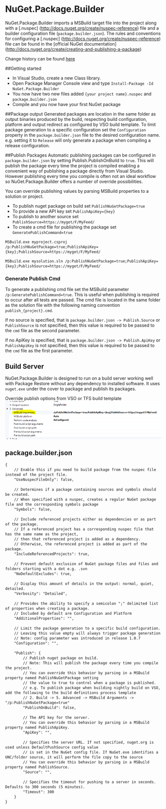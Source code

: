 # NuGet.Package.Builder

NuGet.Package.Builder imports a MSBuild target file into the project along with a [.nuspec] (http://docs.nuget.org/create/nuspec-reference) file and a builder configuration file (`package.builder.json`).
The rules and conventions for configuring a [.nuspec] (http://docs.nuget.org/create/nuspec-reference) file can be found in the [official NuGet documentation] (http://docs.nuget.org/create/creating-and-publishing-a-package)

Change history can be found [here](Changelog.md)

##Getting started
- In Visual Studio, create a new Class library.
- Open Package Manager Console view and type ```Install-Package -Id NuGet.Package.Builder```
- You now have two new files added `{your project name}.nuspec` and `package.builder.json`
- Compile and you now have your first NuGet package

##Package output
Generated packages are location in the same folder as output binaries produced by the build, respecting build configuration, platform and output redirect as configured by VSO build template.
To limit package generation to a specific configuration set the ```Configuration``` property in the ```package.builder.json``` file to the desired configuration name. e.g. setting it to ```Release``` will only generate a package when compiling a release configuration.

##Publish Packages
Automatic publishing packages can be configured in `package.builder.json` by setting Publish.PublishOnBuild to `true`. 
This will publish the package every time the project is compiled enabling a convenient way of publishing a package directly from Visual Studio.
However publishing every time you compile is often not an ideal workflow so NuGet.Package.Builder offers a number of override possibilities.

You can override publishing values by parsing MSBuild properties to a solution or project.
- To publish nuget package on build set `PublishNuGetPackage=true`
- To provide a new API key set `PublishApiKey={key}`
- To publish to another source set `PublishSource=https://myget/F/MyFeed/`
- To create a cmd file for publishing the package set `GeneratePublishCommand=true`

```
MSBuild.exe myproject.csproj /p:PublishNuGetPackage=true;PublishApiKey={key};PublishSource=https://myget/F/MyFeed/
```

```
MSBuild.exe mysolution.sln /p:PublishNuGetPackage=true;PublishApiKey={key};PublishSource=https://myget/F/MyFeed/
```

### Generate Publish Cmd
To generate a publishing cmd file set the MSBuild parameter `/p:GeneratePublishCommand=true`. This is useful when 
publishing is required to occur after all tests are passed. The cmd file is located in the same folder as the solution file with the following naming convention `publish_{project}.cmd`.

If no source is specified, that is `package.builder.json -> Publish.Source` or `PublishSource` is not specified, then this value is required to be passed to the `cmd` file as the second parameter.

If no ApiKey is specified, that is `package.builder.json -> Publish.ApiKey` or `PublishApiKey` is not specified, then this value is required to be passed to the `cmd` file as the first parameter.


## Build Server
NuGet.Package.Builder is designed to run on a build server working well with Package Restore without any dependency to installed software.
It uses `nuget.exe` under the cover to package and publish its packages.

Override publish options from VSO or TFS build template
![VSO Build Process Template](docs/BuildProcessTemplate.PNG)


## package.builder.json
```
{
    // Enable this if you need to build package from the nuspec file instead of the project file.
    "UseNuspecFileOnly": false,

    // Determines if a package containing sources and symbols should be created.
    // When specified with a nuspec, creates a regular NuGet package file and the corresponding symbols package
    "Symbols": false,

    // Include referenced projects either as dependencies or as part of the package.
    // If a referenced project has a corresponding nuspec file that has the same name as the project,
    // then that referenced project is added as a dependency.
    // Otherwise, the referenced project is added as part of the package.
    "IncludeReferencedProjects": true,

    // Prevent default exclusion of NuGet package files and files and folders starting with a dot e.g. .svn
    "NoDefaultExcludes": true,

    // Display this amount of details in the output: normal, quiet, detailed.
    "Verbosity": "Detailed",

    // Provides the ability to specify a semicolon ";" delimited list of properties when creating a package.
    // Included by default are Configuration and Platform
    "AdditionalProperties": "",

    // Limit the package generation to a specific build configuration.
    // Leaving this value empty will always trigger package generation
    // Note: config parameter was introduced in release 1.0.7
    "Configuration": "",

    "Publish": {
        // Publish nuget package on build.
        // Note: This will publish the package every time you compile the project.
        // You can override this behavior by parsing in a MSBuild property named PublishNuGetPackage setting
        // the value to true to control when a package is published.
        // e.g. To publish package when building nightly build on VSO, add the following to the build definitions process template
        // 2. Build -> 5. Advanced -> MSBuild Arguments -> "/p:PublishNuGetPackage=true"
        "PublishOnBuild": false,

        // The API key for the server.
        // You can override this behavior by parsing in a MSBuild property named PublishApiKey.
        "ApiKey": "",

        // Specifies the server URL. If not specified, nuget.org is used unless DefaultPushSource config value
        // is set in the NuGet config file. If NuGet.exe identifies a UNC/folder source, it will perform the file copy to the source
        // You can override this behavior by parsing in a MSBuild property named PublishSource.
        "Source": "",

        // Specifies the timeout for pushing to a server in seconds. Defaults to 300 seconds (5 minutes).
        "Timeout": 300
    }
}
```
